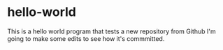 # hello-world
This is a hello world program that tests a new repository from Github
I'm going to make some edits to see how it's commmitted. 
